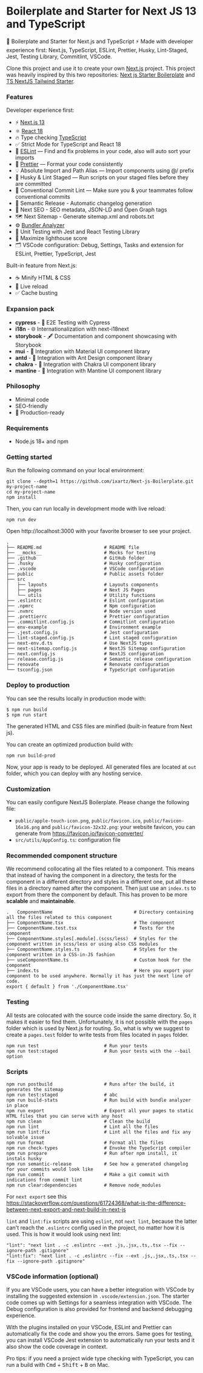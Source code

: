 # Boilerplate and Starter for Next JS 13 and TypeScript

🚀 Boilerplate and Starter for Next.js and TypeScript ⚡️ Made with developer experience first: Next.js, TypeScript, ESLint, Prettier, Husky, Lint-Staged, Jest, Testing Library, Commitlint, VSCode.

Clone this project and use it to create your own [Next.js](https://nextjs.org) project. This project was heavily inspired by this two repositories: [Next js Starter Boilerplate](https://creativedesignsguru.com/demo/Nextjs-Boilerplate/) and [TS NextJS Tailwind Starter](https://creativedesignsguru.com/demo/Nextjs-Boilerplate/).

### Features

Developer experience first:

- ⚡ [Next.js 13](https://nextjs.org)
- ⚛️ [React 18](https://react.dev/)
- 🔥 Type checking [TypeScript](https://www.typescriptlang.org)
- ✅ Strict Mode for TypeScript and React 18
- 📏 [ESLint](https://eslint.org) — Find and fix problems in your code, also will auto sort your imports
- 💖 [Prettier](https://prettier.io) — Format your code consistently
- 💡 Absolute Import and Path Alias — Import components using @/ prefix
- 🐶 Husky & Lint Staged — Run scripts on your staged files before they are committed
- 🚓 Conventional Commit Lint — Make sure you & your teammates follow conventional commits
- 🎁 Semantic Release - Automatic changelog generation
- 🤖 Next SEO - SEO metadata, JSON-LD and Open Graph tags
- 🗺️ Next Sitemap - Generate sitemap.xml and robots.txt
- ⚙️ [Bundler Analyzer](https://www.npmjs.com/package/@next/bundle-analyzer)
- 🦺 Unit Testing with Jest and React Testing Library
- 💯 Maximize lighthouse score
- 🗂 VSCode configuration: Debug, Settings, Tasks and extension for ESLint, Prettier, TypeScript, Jest

Built-in feature from Next.js:

- ☕ Minify HTML & CSS
- 💨 Live reload
- ✅ Cache busting

### Expansion pack

- **cypress** - 🧪 E2E Testing with Cypress
- **i18n** - 🌐 Internationalization with next-i18next
- **storybook** - 🖋️ Documentation and component showcasing with Storybook
- **mui** - 🫶 Integration with Material UI component library
- **antd** - 🫶 Integration with Ant Design component library
- **chakra** - 🫶 Integration with Chakra UI component library
- **mantine** - 🫶 Integration with Mantine UI component library

### Philosophy

- Minimal code
- SEO-friendly
- 🚀 Production-ready

### Requirements

- Node.js 18+ and npm

### Getting started

Run the following command on your local environment:

```shell
git clone --depth=1 https://github.com/ixartz/Next-js-Boilerplate.git my-project-name
cd my-project-name
npm install
```

Then, you can run locally in development mode with live reload:

```shell
npm run dev
```

Open http://localhost:3000 with your favorite browser to see your project.

```shell
.
├── README.md                       # README file
├── __mocks__                       # Mocks for testing
├── .github                         # GitHub folder
├── .husky                          # Husky configuration
├── .vscode                         # VSCode configuration
├── public                          # Public assets folder
├── src
│   ├── layouts                     # Layouts components
│   ├── pages                       # Next JS Pages
│   └── utils                       # Utility functions
├── .eslintrc                       # Eslint configuration
├── .npmrc                          # Npm configuration
├── .nvmrc                          # Node version used
├── .prettierrc                     # Prettier configuration
├── .commitlint.config.js           # Commitlint configuration
├── env-example                     # Environment example
├── .jest.config.js                 # Jest configuration
├── lint-staged.config.js           # Lint staged configuration
├── next-env.d.ts                   # Use NextJS types
├── next-sitemap.config.js          # NextJS Sitemap configuration
├── next.config.js                  # NextJS configuration
├── release.config.js               # Semantic release configuration
├── renovate                        # Renovate configuration
└── tsconfig.json                   # TypeScript configuration
```

### Deploy to production

You can see the results locally in production mode with:

```shell
$ npm run build
$ npm run start
```

The generated HTML and CSS files are minified (built-in feature from Next js).

You can create an optimized production build with:

```shell
npm run build-prod
```

Now, your app is ready to be deployed. All generated files are located at `out` folder, which you can deploy with any hosting service.

### Customization

You can easily configure NextJS Boilerplate. Please change the following file:

- `public/apple-touch-icon.png`, `public/favicon.ico`, `public/favicon-16x16.png` and `public/favicon-32x32.png`: your website favicon, you can generate from https://favicon.io/favicon-converter/
- `src/utils/AppConfig.ts`: configuration file

### Recommended component structure

We recommend collocating all the files related to a component. This means that instead of having the component in a directory, the tests for the component in a different directory and styles in a different one, put all these files in a directory named after the component. Then just use an `index.ts` to export from there the component by default. This has proven to be more **scalable** and **maintainable**.

```shell
.   ComponentName                              # Directory containing all the files related to this component
├── ComponentName.tsx                          # The component
├── ComponentName.test.tsx                     # Tests for the component
├── ComponentName.styles[.module].(scss/less)  # Styles for the component written in scss/less or using also CSS modules 
├── ComponentName.styles.ts                    # Styles for the component written in a CSS-in-JS fashion 
├── useComponentName.ts                        # Custom hook for the component
├── index.ts                                   # Here you export your component to be used anywhere. Normally it has just the next line of code.
export { default } from './ComponentName.tsx'
```

### Testing

All tests are colocated with the source code inside the same directory. So, it makes it easier to find them. Unfortunately, it is not possible with the `pages` folder which is used by Next.js for routing. So, what is why we suggest to create a `pages.test` folder to write tests from files located in `pages` folder.

```shell
npm run test                        # Run your tests
npm run test:staged                 # Run your tests with the --bail option
```

### Scripts

```shell
npm run postbuild                   # Runs after the build, it generates the sitemap
npm run test:staged                 # abc
npm run build-stats                 # Run build with bundle analyzer in place
npm run export                      # Export all your pages to static HTML files that you can serve with any host
npm run clean                       # Clean the build
npm run lint                        # Lint all the files
npm run lint:fix                    # Lint all the files and fix any solvable issue
npm run format                      # Format all the files
npm run check-types                 # Envoke the TypeScript compiler 
npm run prepare                     # Run after npm install, it instals husky 
npm run semantic-release            # See how a generated changelog for your commits would look like
npm run commit                      # Make a git commit with indications from commit lint
npm run clear:dependencies          # Remove node_modules
```

For `next export` see this https://stackoverflow.com/questions/61724368/what-is-the-difference-between-next-export-and-next-build-in-next-js

`lint` and `lint:fix` scripts are using `eslint`, not `next lint`, because the latter can't reach the `.eslintrc` config used in the project, no matter how it is used.
This is how it would look using next lint:

```shell
"lint": "next lint . -c .eslintrc --ext .js,.jsx,.ts,.tsx --fix --ignore-path .gitignore"
"lint:fix": "next lint . -c .eslintrc --fix --ext .js,.jsx,.ts,.tsx --fix --ignore-path .gitignore"
```

### VSCode information (optional)

If you are VSCode users, you can have a better integration with VSCode by installing the suggested extension in `.vscode/extension.json`. The starter code comes up with Settings for a seamless integration with VSCode. The Debug configuration is also provided for frontend and backend debugging experience.

With the plugins installed on your VSCode, ESLint and Prettier can automatically fix the code and show you the errors. Same goes for testing, you can install VSCode Jest extension to automatically run your tests and it also show the code coverage in context.

Pro tips: if you need a project wide type checking with TypeScript, you can run a build with <kbd>Cmd</kbd> + <kbd>Shift</kbd> + <kbd>B</kbd> on Mac.
